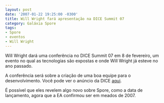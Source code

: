 ```yaml
---
layout: post
date: '2007-01-22 19:25:00 -0300'
title: Will Wright fará apresentação na DICE Summit 07
category: Galáxia Spore
tags:
- Spore
- eventos
- Will Wright
---
```

Will Wright dará uma conferência no DICE Summit 07 em 8 de fevereiro, um evento no qual as tecnologias são expostas e onde Will Wright já esteve no ano passado.

A conferência será sobre a criação de uma boa equipe para o desenvolvimento. Você pode ver o anúncio da DICE [aqui](http://www.dicesummit.org/speakers.php?sp_id=4).

É possível que eles revelem algo novo sobre Spore, como a data de lançamento, agora que a EA confirmou ser em meados de 2007.